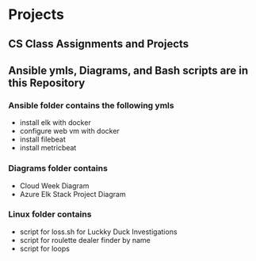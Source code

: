 <body>
  <h1>Projects</h1>
  <div id="introduction"> 
    <h2>CS Class Assignments and Projects<h2>
    <p>Ansible ymls, Diagrams, and Bash scripts are in this Repository</p>
   </div>    
   <div id="Ansible">
        <h3>Ansible folder contains the following ymls</h3> 
          <ul>
            <li>install elk with docker</li>
            <li>configure web vm with docker</li>
            <li>install filebeat</li>
            <li>install metricbeat</li>
          <ul>
    </div>
    <div id="Diagrams">     
        <h3>Diagrams folder contains</h3>
          <ul>  
            <li>Cloud Week Diagram</li>
            <li>Azure Elk Stack Project Diagram</li>
          <ul>
    </div>
    <div id=Linux>       
        <h3>Linux folder contains</h3>
          <ul>
            <li>script for loss.sh for Luckky Duck Investigations</li>
            <li>script for roulette dealer finder by name</li> 
            <li>script for loops</li>
          </ul>
    </div>
</body>
